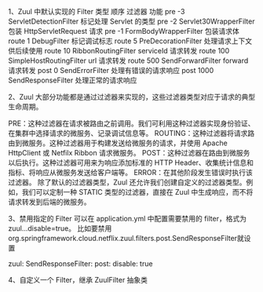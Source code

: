 1、Zuul 中默认实现的 Filter
类型 	顺序 	过滤器 	功能
pre 	-3 	ServletDetectionFilter 	标记处理 Servlet 的类型
pre 	-2 	Servlet30WrapperFilter 	包装 HttpServletRequest 请求
pre 	-1 	FormBodyWrapperFilter 	包装请求体
route 	1 	DebugFilter 	标记调试标志
route 	5 	PreDecorationFilter 	处理请求上下文供后续使用
route 	10 	RibbonRoutingFilter 	serviceId 请求转发
route 	100 	SimpleHostRoutingFilter 	url 请求转发
route 	500 	SendForwardFilter 	forward 请求转发
post 	0 	SendErrorFilter 	处理有错误的请求响应
post 	1000 	SendResponseFilter 	处理正常的请求响应


2、Zuul 大部分功能都是通过过滤器来实现的，这些过滤器类型对应于请求的典型生命周期。

PRE：这种过滤器在请求被路由之前调用。我们可利用这种过滤器实现身份验证、在集群中选择请求的微服务、记录调试信息等。
ROUTING：这种过滤器将请求路由到微服务。这种过滤器用于构建发送给微服务的请求，并使用 Apache HttpClient 或 Netfilx Ribbon 请求微服务。
POST：这种过滤器在路由到微服务以后执行。这种过滤器可用来为响应添加标准的 HTTP Header、收集统计信息和指标、将响应从微服务发送给客户端等。
ERROR：在其他阶段发生错误时执行该过滤器。 除了默认的过滤器类型，Zuul 还允许我们创建自定义的过滤器类型。例如，我们可以定制一种 STATIC 类型的过滤器，直接在 Zuul 中生成响应，而不将请求转发到后端的微服务。

3、禁用指定的 Filter
可以在 application.yml 中配置需要禁用的 filter，格式为zuul.<SimpleClassName>.<filterType>.disable=true。
比如要禁用org.springframework.cloud.netflix.zuul.filters.post.SendResponseFilter就设置

zuul:
  SendResponseFilter:
    post:
      disable: true

4、自定义一个 Filter，继承 ZuulFilter 抽象类



